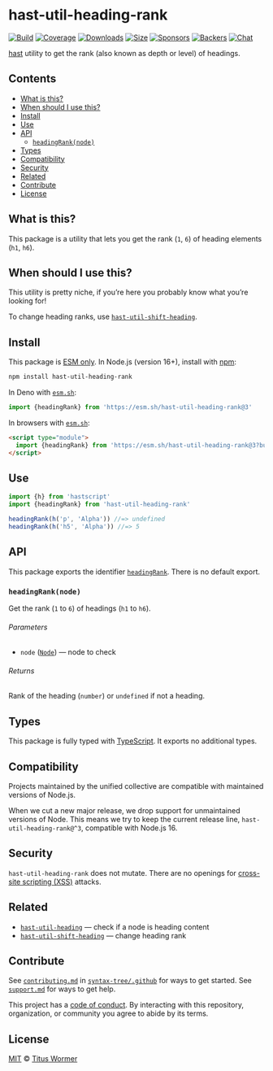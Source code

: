 # hast-util-heading-rank

[![Build][build-badge]][build]
[![Coverage][coverage-badge]][coverage]
[![Downloads][downloads-badge]][downloads]
[![Size][size-badge]][size]
[![Sponsors][sponsors-badge]][collective]
[![Backers][backers-badge]][collective]
[![Chat][chat-badge]][chat]

[hast][] utility to get the rank (also known as depth or level) of headings.

## Contents

*   [What is this?](readme.md##what-is-this)
*   [When should I use this?](readme.md##when-should-i-use-this)
*   [Install](readme.md##install)
*   [Use](readme.md##use)
*   [API](readme.md##api)
    *   [`headingRank(node)`](#headingranknode)
*   [Types](readme.md##types)
*   [Compatibility](readme.md##compatibility)
*   [Security](readme.md##security)
*   [Related](readme.md##related)
*   [Contribute](readme.md##contribute)
*   [License](readme.md##license)

## What is this?

This package is a utility that lets you get the rank (`1`, `6`) of heading
elements (`h1`, `h6`).

## When should I use this?

This utility is pretty niche, if you’re here you probably know what you’re
looking for!

To change heading ranks, use
[`hast-util-shift-heading`][hast-util-shift-heading].

## Install

This package is [ESM only][esm].
In Node.js (version 16+), install with [npm][]:

```sh
npm install hast-util-heading-rank
```

In Deno with [`esm.sh`][esmsh]:

```js
import {headingRank} from 'https://esm.sh/hast-util-heading-rank@3'
```

In browsers with [`esm.sh`][esmsh]:

```html
<script type="module">
  import {headingRank} from 'https://esm.sh/hast-util-heading-rank@3?bundle'
</script>
```

## Use

```js
import {h} from 'hastscript'
import {headingRank} from 'hast-util-heading-rank'

headingRank(h('p', 'Alpha')) //=> undefined
headingRank(h('h5', 'Alpha')) //=> 5
```

## API

This package exports the identifier [`headingRank`][api-heading-rank].
There is no default export.

### `headingRank(node)`

Get the rank (`1` to `6`) of headings (`h1` to `h6`).

###### Parameters

*   `node` ([`Node`][node])
    — node to check

###### Returns

Rank of the heading (`number`) or `undefined` if not a heading.

## Types

This package is fully typed with [TypeScript][].
It exports no additional types.

## Compatibility

Projects maintained by the unified collective are compatible with maintained
versions of Node.js.

When we cut a new major release, we drop support for unmaintained versions of
Node.
This means we try to keep the current release line,
`hast-util-heading-rank@^3`, compatible with Node.js 16.

## Security

`hast-util-heading-rank` does not mutate.
There are no openings for [cross-site scripting (XSS)][xss] attacks.

## Related

*   [`hast-util-heading`](https://github.com/syntax-tree/hast-util-heading)
    — check if a node is heading content
*   [`hast-util-shift-heading`](https://github.com/syntax-tree/hast-util-heading)
    — change heading rank

## Contribute

See [`contributing.md`][contributing] in [`syntax-tree/.github`][health] for
ways to get started.
See [`support.md`][support] for ways to get help.

This project has a [code of conduct][coc].
By interacting with this repository, organization, or community you agree to
abide by its terms.

## License

[MIT][license] © [Titus Wormer][author]

<!-- Definition -->

[build-badge]: https://github.com/syntax-tree/hast-util-heading-rank/workflows/main/badge.svg

[build]: https://github.com/syntax-tree/hast-util-heading-rank/actions

[coverage-badge]: https://img.shields.io/codecov/c/github/syntax-tree/hast-util-heading-rank.svg

[coverage]: https://codecov.io/github/syntax-tree/hast-util-heading-rank

[downloads-badge]: https://img.shields.io/npm/dm/hast-util-heading-rank.svg

[downloads]: https://www.npmjs.com/package/hast-util-heading-rank

[size-badge]: https://img.shields.io/badge/dynamic/json?label=minzipped%20size&query=$.size.compressedSize&url=https://deno.bundlejs.com/?q=hast-util-heading-rank

[size]: https://bundlejs.com/?q=hast-util-heading-rank

[sponsors-badge]: https://opencollective.com/unified/sponsors/badge.svg

[backers-badge]: https://opencollective.com/unified/backers/badge.svg

[collective]: https://opencollective.com/unified

[chat-badge]: https://img.shields.io/badge/chat-discussions-success.svg

[chat]: https://github.com/syntax-tree/unist/discussions

[npm]: https://docs.npmjs.com/cli/install

[esm]: https://gist.github.com/sindresorhus/a39789f98801d908bbc7ff3ecc99d99c

[esmsh]: https://esm.sh

[typescript]: https://www.typescriptlang.org

[license]: license

[author]: https://wooorm.com

[health]: https://github.com/syntax-tree/.github

[contributing]: https://github.com/syntax-tree/.github/blob/main/contributing.md

[support]: https://github.com/syntax-tree/.github/blob/main/support.md

[coc]: https://github.com/syntax-tree/.github/blob/main/code-of-conduct.md

[hast]: https://github.com/syntax-tree/hast

[node]: https://github.com/syntax-tree/hast#nodes

[xss]: https://en.wikipedia.org/wiki/Cross-site_scripting

[hast-util-shift-heading]: https://github.com/syntax-tree/hast-util-shift-heading

[api-heading-rank]: #headingranknode
